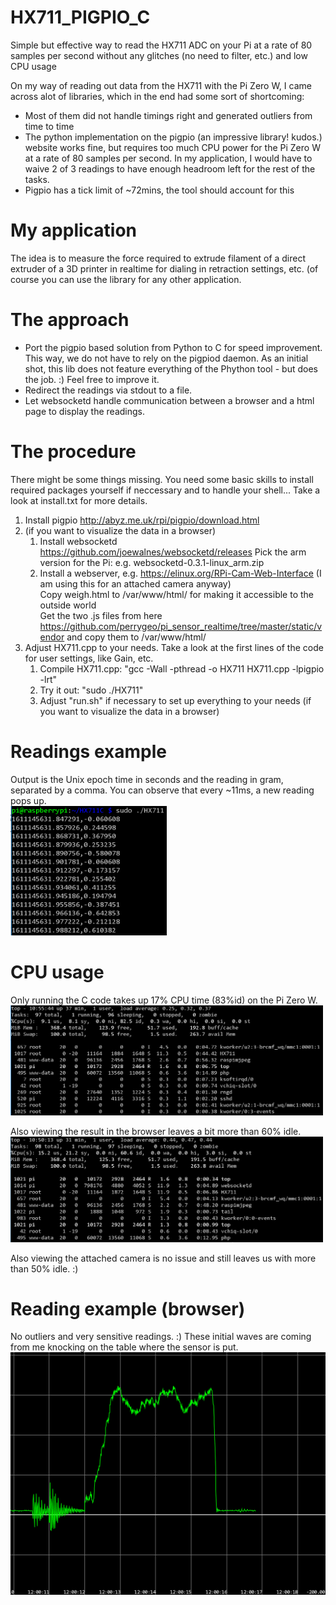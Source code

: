 # HX711_PIGPIO_C
Simple but effective way to read the HX711 ADC on your Pi at a rate of 80 samples per second without any glitches (no need to filter, etc.) and low CPU usage

On my way of reading out data from the HX711 with the Pi Zero W, I came across alot of libraries, which in the end had some sort of shortcoming:
- Most of them did not handle timings right and generated outliers from time to time
- The python implementation on the pigpio (an impressive library! kudos.) website works fine, but requires too much CPU power for the Pi Zero W at a rate of 80 samples per second. In my application, I would have to waive 2 of 3 readings to have enough headroom left for the rest of the tasks.
- Pigpio has a tick limit of ~72mins, the tool should account for this

# My application
The idea is to measure the force required to extrude filament of a direct extruder of a 3D printer in realtime for dialing in retraction settings, etc. (of course you can use the library for any other application.

# The approach
- Port the pigpio based solution from Python to C for speed improvement. This way, we do not have to rely on the pigpiod daemon. As an initial shot, this lib does not feature everything of the Phython tool - but does the job. :) Feel free to improve it.
- Redirect the readings via stdout to a file. 
- Let websocketd handle communication between a browser and a html page to display the readings.

# The procedure
There might be some things missing. You need some basic skills to install required packages yourself if neccessary and to handle your shell...
Take a look at install.txt for more details.

1. Install pigpio http://abyz.me.uk/rpi/pigpio/download.html
2. (if you want to visualize the data in a browser)
    1. Install websocketd https://github.com/joewalnes/websocketd/releases
       Pick the arm version for the Pi: e.g. websocketd-0.3.1-linux_arm.zip
    2. Install a webserver, e.g. https://elinux.org/RPi-Cam-Web-Interface (I am using this for an attached camera anyway)  
       Copy weigh.html to /var/www/html/ for making it accessible to the outside world  
       Get the two .js files from here https://github.com/perrygeo/pi_sensor_realtime/tree/master/static/vendor and copy them to /var/www/html/
3. Adjust HX711.cpp to your needs. Take a look at the first lines of the code for user settings, like Gain, etc.
    1. Compile HX711.cpp: "gcc -Wall -pthread -o HX711 HX711.cpp -lpigpio -lrt"
    2. Try it out: "sudo ./HX711"
    3. Adjust "run.sh" if necessary to set up everything to your needs (if you want to visualize the data in a browser)

# Readings example
Output is the Unix epoch time in seconds and the reading in gram, separated by a comma. You can observe that every ~11ms, a new reading pops up.  
<img src="https://github.com/DupiDachs/HX711_PIGPIO_C/blob/main/screenshots/readingShell.png" width="250">

# CPU usage
Only running the C code takes up 17% CPU time (83%id) on the Pi Zero W.  
<img src="https://github.com/DupiDachs/HX711_PIGPIO_C/blob/main/screenshots/CPUusage.png" width="500">

Also viewing the result in the browser leaves a bit more than 60% idle.  
<img src="https://github.com/DupiDachs/HX711_PIGPIO_C/blob/main/screenshots/CPUusageBrowser.png" width="500">

Also viewing the attached camera is no issue and still leaves us with more than 50% idle. :)

# Reading example (browser)
No outliers and very sensitive readings. :) These initial waves are coming from me knocking on the table where the sensor is put.  
<img src="https://github.com/DupiDachs/HX711_PIGPIO_C/blob/main/screenshots/readingBrowser.png" width="700">
